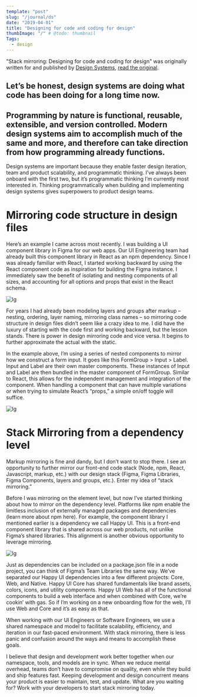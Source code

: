 ```yaml
---
template: "post"
slug: "/journal/ds"
date: "2019-04-01"
title: "Designing for code and coding for design"
thumbImage: "/" # @todo: thumbnail
Tags:
  - design
---
```


"Stack mirroring: Designing for code and coding for design" was originally written for and published by [Design Systems](https://www.designsystems.com/), [read the original](https://www.designsystems.com/stack-mirroring-designing-for-code-and-coding-for-design/).

## Let’s be honest, design systems are doing what code has been doing for a long time now.

## Programming by nature is functional, reusable, extensible, and version controlled. Modern design systems aim to accomplish much of the same and more, and therefore can take direction from how programming already functions.

Design systems are important because they enable faster design iteration, team and product scalability, and programmatic thinking. I’ve always been onboard with the first two, but it’s programmatic thinking I’m currently most interested in. Thinking programmatically when building and implementing design systems gives superpowers to product design teams.

# Mirroring code structure in design files

Here’s an example I came across most recently. I was building a UI component library in Figma for our web apps. Our UI Engineering team had already built this component library in React as an npm dependency. Since I was already familiar with React, I started working backward by using the React component code as inspiration for building the Figma instance. I immediately saw the benefit of isolating and nesting components of all sizes, and accounting for all options and props that exist in the React schema.

![lg](/journal/images/JC_2.png)

For years I had already been modeling layers and groups after markup – nesting, ordering, layer naming, mirroring class names – so mirroring code structure in design files didn’t seem like a crazy idea to me. I did have the luxury of starting with the code first and working backward, but the lesson stands. There is power in design mirroring code and vice versa. It begins to further approximate the actual with the static.

In the example above, I’m using a series of nested components to mirror how we construct a form input. It goes like this FormGroup > Input > Label. Input and Label are their own master components. These instances of Input and Label are then bundled in the master component of FormGroup. Similar to React, this allows for the independent management and integration of the component. When handling a component that can have multiple variations or when trying to simulate React’s “props,” a simple on/off toggle will suffice.

![lg](/journal/images/JC_1.png)

# Stack Mirroring from a dependency level

Markup mirroring is fine and dandy, but I don’t want to stop there. I see an opportunity to further mirror our front-end code stack (Node, npm, React, Javascript, markup, etc.) with our design stack (Figma, Figma Libraries, Figma Components, layers and groups, etc.). Enter my idea of “stack mirroring.”

Before I was mirroring on the element level, but now I’ve started thinking about how to mirror on the dependency level. Platforms like npm enable the limitless inclusion of externally managed packages and dependencies (learn more about npm here). For example, the component library I mentioned earlier is a dependency we call Happy UI. This is a front-end component library that is shared across our web products, not unlike Figma’s shared libraries. This alignment is another obvious opportunity to leverage mirroring.

![lg](/journal/images/JC_3.png)

Just as dependencies can be included on a package.json file in a node project, you can think of Figma’s Team Libraries the same way. We’ve separated our Happy UI dependencies into a few different projects: Core, Web, and Native. Happy UI Core has shared fundamentals like brand assets, colors, icons, and utility components. Happy UI Web has all of the functional components to build a web interface and when combined with Core, we’re cookin’ with gas. So if I’m working on a new onboarding flow for the web, I’ll use Web and Core and it’s as easy as that.

When working with our UI Engineers or Software Engineers, we use a shared namespace and model to facilitate scalability, efficiency, and iteration in our fast-paced environment. With stack mirroring, there is less panic and confusion around the ways and means to accomplish these goals.

I believe that design and development work better together when our namespace, tools, and models are in sync. When we reduce mental overhead, teams don’t have to compromise on quality, even while they build and ship features fast. Keeping development and design concurrent means your product is easier to maintain, test, and update. What are you waiting for? Work with your developers to start stack mirroring today.
